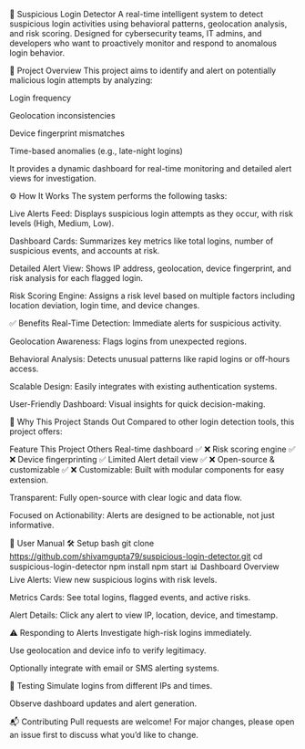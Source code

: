 🔐 Suspicious Login Detector
A real-time intelligent system to detect suspicious login activities using behavioral patterns, geolocation analysis, and risk scoring. Designed for cybersecurity teams, IT admins, and developers who want to proactively monitor and respond to anomalous login behavior.

📌 Project Overview
This project aims to identify and alert on potentially malicious login attempts by analyzing:

Login frequency

Geolocation inconsistencies

Device fingerprint mismatches

Time-based anomalies (e.g., late-night logins)

It provides a dynamic dashboard for real-time monitoring and detailed alert views for investigation.

⚙️ How It Works
The system performs the following tasks:

Live Alerts Feed: Displays suspicious login attempts as they occur, with risk levels (High, Medium, Low).

Dashboard Cards: Summarizes key metrics like total logins, number of suspicious events, and accounts at risk.

Detailed Alert View: Shows IP address, geolocation, device fingerprint, and risk analysis for each flagged login.

Risk Scoring Engine: Assigns a risk level based on multiple factors including location deviation, login time, and device changes.

✅ Benefits
Real-Time Detection: Immediate alerts for suspicious activity.

Geolocation Awareness: Flags logins from unexpected regions.

Behavioral Analysis: Detects unusual patterns like rapid logins or off-hours access.

Scalable Design: Easily integrates with existing authentication systems.

User-Friendly Dashboard: Visual insights for quick decision-making.

🥇 Why This Project Stands Out
Compared to other login detection tools, this project offers:

Feature	This Project	Others
Real-time dashboard	✅	❌
Risk scoring engine	✅	❌
Device fingerprinting	✅	Limited
Alert detail view	✅	❌
Open-source & customizable	✅	❌
Customizable: Built with modular components for easy extension.

Transparent: Fully open-source with clear logic and data flow.

Focused on Actionability: Alerts are designed to be actionable, not just informative.

📖 User Manual
🛠️ Setup
bash
git clone https://github.com/shivamgupta79/suspicious-login-detector.git
cd suspicious-login-detector
npm install
npm start
📊 Dashboard Overview
Live Alerts: View new suspicious logins with risk levels.

Metrics Cards: See total logins, flagged events, and active risks.

Alert Details: Click any alert to view IP, location, device, and timestamp.

⚠️ Responding to Alerts
Investigate high-risk logins immediately.

Use geolocation and device info to verify legitimacy.

Optionally integrate with email or SMS alerting systems.

🧪 Testing
Simulate logins from different IPs and times.

Observe dashboard updates and alert generation.

📬 Contributing
Pull requests are welcome! For major changes, please open an issue first to discuss what you’d like to change.
